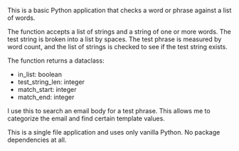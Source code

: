 This is a basic Python application that checks a word or phrase against a list of words. 

The function accepts a list of strings and a string of one or more words. The test string is broken into a list by spaces. The test phrase is measured by word count, and the list of strings is checked to see if the test string exists.

The function returns a dataclass:

* in_list: boolean
* test_string_len: integer
* match_start: integer
* match_end: integer

I use this to search an email body for a test phrase. This allows me to categorize the email and find certain template values.

This is a single file application and uses only vanilla Python. No package dependencies at all.

